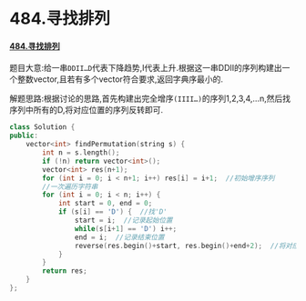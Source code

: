 # 484.寻找排列

#### [484.寻找排列](https://leetcode-cn.com/problems/find-permutation/)

题目大意:给一串`DDII…D`代表下降趋势,I代表上升.根据这一串DDII的序列构建出一个整数vector,且若有多个vector符合要求,返回字典序最小的. 

解题思路:根据讨论的思路,首先构建出完全增序`(IIII…)`的序列1,2,3,4,…n,然后找序列中所有的D,将对应位置的序列反转即可.

```cpp
class Solution {
public:
    vector<int> findPermutation(string s) {
        int n = s.length();
        if (!n) return vector<int>();
        vector<int> res(n+1);
        for (int i = 0; i < n+1; i++) res[i] = i+1;  //初始增序序列
        //一次遍历字符串
        for (int i = 0; i < n; i++) {
            int start = 0, end = 0;
            if (s[i] == 'D') {  //找'D'
                start = i;  //记录起始位置
                while(s[i+1] == 'D') i++;
                end = i;  //记录结束位置
                reverse(res.begin()+start, res.begin()+end+2);  //将对应位置的段落整体反转
            }           
        }
        return res;
    }
};
```

